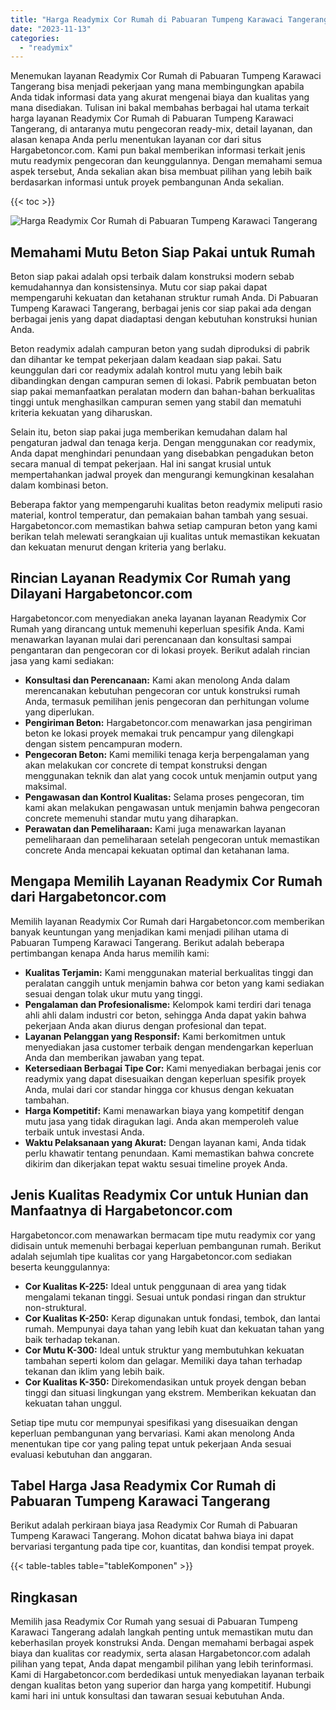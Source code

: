 ```yaml
---
title: "Harga Readymix Cor Rumah di Pabuaran Tumpeng Karawaci Tangerang"
date: "2023-11-13"
categories: 
  - "readymix"
---
```



Menemukan layanan Readymix Cor Rumah di Pabuaran Tumpeng Karawaci Tangerang bisa menjadi pekerjaan yang mana membingungkan apabila Anda tidak informasi data yang akurat mengenai biaya dan kualitas yang mana disediakan. Tulisan ini bakal membahas berbagai hal utama terkait harga layanan Readymix Cor Rumah di Pabuaran Tumpeng Karawaci Tangerang, di antaranya mutu pengecoran ready-mix, detail layanan, dan alasan kenapa Anda perlu menentukan layanan cor dari situs Hargabetoncor.com. Kami pun bakal memberikan informasi terkait jenis mutu readymix pengecoran dan keunggulannya. Dengan memahami semua aspek tersebut, Anda sekalian akan bisa membuat pilihan yang lebih baik berdasarkan informasi untuk proyek pembangunan Anda sekalian.

{{< toc >}}

![Harga Readymix Cor Rumah di Pabuaran Tumpeng Karawaci Tangerang](https://hargareadymixid.github.io/hbc/readymix-hbc%20(32).png)

## Memahami Mutu Beton Siap Pakai untuk Rumah

Beton siap pakai adalah opsi terbaik dalam konstruksi modern sebab kemudahannya dan konsistensinya. Mutu cor siap pakai dapat mempengaruhi kekuatan dan ketahanan struktur rumah Anda. Di Pabuaran Tumpeng Karawaci Tangerang, berbagai jenis cor siap pakai ada dengan berbagai jenis yang dapat diadaptasi dengan kebutuhan konstruksi hunian Anda.

Beton readymix adalah campuran beton yang sudah diproduksi di pabrik dan dihantar ke tempat pekerjaan dalam keadaan siap pakai. Satu keunggulan dari cor readymix adalah kontrol mutu yang lebih baik dibandingkan dengan campuran semen di lokasi. Pabrik pembuatan beton siap pakai memanfaatkan peralatan modern dan bahan-bahan berkualitas tinggi untuk menghasilkan campuran semen yang stabil dan mematuhi kriteria kekuatan yang diharuskan.

Selain itu, beton siap pakai juga memberikan kemudahan dalam hal pengaturan jadwal dan tenaga kerja. Dengan menggunakan cor readymix, Anda dapat menghindari penundaan yang disebabkan pengadukan beton secara manual di tempat pekerjaan. Hal ini sangat krusial untuk mempertahankan jadwal proyek dan mengurangi kemungkinan kesalahan dalam kombinasi beton.

Beberapa faktor yang mempengaruhi kualitas beton readymix meliputi rasio material, kontrol temperatur, dan pemakaian bahan tambah yang sesuai. Hargabetoncor.com memastikan bahwa setiap campuran beton yang kami berikan telah melewati serangkaian uji kualitas untuk memastikan kekuatan dan kekuatan menurut dengan kriteria yang berlaku.

## Rincian Layanan Readymix Cor Rumah yang Dilayani Hargabetoncor.com

Hargabetoncor.com menyediakan aneka layanan layanan Readymix Cor Rumah yang dirancang untuk memenuhi keperluan spesifik Anda. Kami menawarkan layanan mulai dari perencanaan dan konsultasi sampai pengantaran dan pengecoran cor di lokasi proyek. Berikut adalah rincian jasa yang kami sediakan:

- **Konsultasi dan Perencanaan:** Kami akan menolong Anda dalam merencanakan kebutuhan pengecoran cor untuk konstruksi rumah Anda, termasuk pemilihan jenis pengecoran dan perhitungan volume yang diperlukan.
- **Pengiriman Beton:** Hargabetoncor.com menawarkan jasa pengiriman beton ke lokasi proyek memakai truk pencampur yang dilengkapi dengan sistem pencampuran modern.
- **Pengecoran Beton:** Kami memiliki tenaga kerja berpengalaman yang akan melakukan cor concrete di tempat konstruksi dengan menggunakan teknik dan alat yang cocok untuk menjamin output yang maksimal.
- **Pengawasan dan Kontrol Kualitas:** Selama proses pengecoran, tim kami akan melakukan pengawasan untuk menjamin bahwa pengecoran concrete memenuhi standar mutu yang diharapkan.
- **Perawatan dan Pemeliharaan:** Kami juga menawarkan layanan pemeliharaan dan pemeliharaan setelah pengecoran untuk memastikan concrete Anda mencapai kekuatan optimal dan ketahanan lama.

## Mengapa Memilih Layanan Readymix Cor Rumah dari Hargabetoncor.com

Memilih layanan Readymix Cor Rumah dari Hargabetoncor.com memberikan banyak keuntungan yang menjadikan kami menjadi pilihan utama di Pabuaran Tumpeng Karawaci Tangerang. Berikut adalah beberapa pertimbangan kenapa Anda harus memilih kami:

- **Kualitas Terjamin:** Kami menggunakan material berkualitas tinggi dan peralatan canggih untuk menjamin bahwa cor beton yang kami sediakan sesuai dengan tolak ukur mutu yang tinggi.
- **Pengalaman dan Profesionalisme:** Kelompok kami terdiri dari tenaga ahli ahli dalam industri cor beton, sehingga Anda dapat yakin bahwa pekerjaan Anda akan diurus dengan profesional dan tepat.
- **Layanan Pelanggan yang Responsif:** Kami berkomitmen untuk menyediakan jasa customer terbaik dengan mendengarkan keperluan Anda dan memberikan jawaban yang tepat.
- **Ketersediaan Berbagai Tipe Cor:** Kami menyediakan berbagai jenis cor readymix yang dapat disesuaikan dengan keperluan spesifik proyek Anda, mulai dari cor standar hingga cor khusus dengan kekuatan tambahan.
- **Harga Kompetitif:** Kami menawarkan biaya yang kompetitif dengan mutu jasa yang tidak diragukan lagi. Anda akan memperoleh value terbaik untuk investasi Anda.
- **Waktu Pelaksanaan yang Akurat:** Dengan layanan kami, Anda tidak perlu khawatir tentang penundaan. Kami memastikan bahwa concrete dikirim dan dikerjakan tepat waktu sesuai timeline proyek Anda.

## Jenis Kualitas Readymix Cor untuk Hunian dan Manfaatnya di Hargabetoncor.com

Hargabetoncor.com menawarkan bermacam tipe mutu readymix cor yang didisain untuk memenuhi berbagai keperluan pembangunan rumah. Berikut adalah sejumlah tipe kualitas cor yang Hargabetoncor.com sediakan beserta keunggulannya:

- **Cor Kualitas K-225:** Ideal untuk penggunaan di area yang tidak mengalami tekanan tinggi. Sesuai untuk pondasi ringan dan struktur non-struktural.
- **Cor Kualitas K-250:** Kerap digunakan untuk fondasi, tembok, dan lantai rumah. Mempunyai daya tahan yang lebih kuat dan kekuatan tahan yang baik terhadap tekanan.
- **Cor Mutu K-300:** Ideal untuk struktur yang membutuhkan kekuatan tambahan seperti kolom dan gelagar. Memiliki daya tahan terhadap tekanan dan iklim yang lebih baik.
- **Cor Kualitas K-350:** Direkomendasikan untuk proyek dengan beban tinggi dan situasi lingkungan yang ekstrem. Memberikan kekuatan dan kekuatan tahan unggul.

Setiap tipe mutu cor mempunyai spesifikasi yang disesuaikan dengan keperluan pembangunan yang bervariasi. Kami akan menolong Anda menentukan tipe cor yang paling tepat untuk pekerjaan Anda sesuai evaluasi kebutuhan dan anggaran.

## Tabel Harga Jasa Readymix Cor Rumah di Pabuaran Tumpeng Karawaci Tangerang

Berikut adalah perkiraan biaya jasa Readymix Cor Rumah di Pabuaran Tumpeng Karawaci Tangerang. Mohon dicatat bahwa biaya ini dapat bervariasi tergantung pada tipe cor, kuantitas, dan kondisi tempat proyek.

{{< table-tables table="tableKomponen" >}}

## Ringkasan

Memilih jasa Readymix Cor Rumah yang sesuai di Pabuaran Tumpeng Karawaci Tangerang adalah langkah penting untuk memastikan mutu dan keberhasilan proyek konstruksi Anda. Dengan memahami berbagai aspek biaya dan kualitas cor readymix, serta alasan Hargabetoncor.com adalah pilihan yang tepat, Anda dapat mengambil pilihan yang lebih terinformasi. Kami di Hargabetoncor.com berdedikasi untuk menyediakan layanan terbaik dengan kualitas beton yang superior dan harga yang kompetitif. Hubungi kami hari ini untuk konsultasi dan tawaran sesuai kebutuhan Anda.
